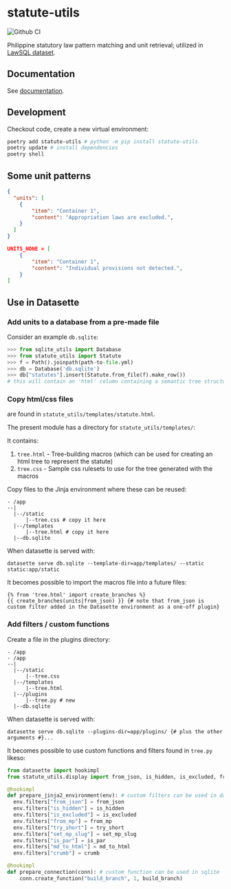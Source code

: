 # statute-utils

![Github CI](https://github.com/justmars/statute-utils/actions/workflows/main.yml/badge.svg)

Philippine statutory law pattern matching and unit retrieval; utilized in [LawSQL dataset](https://lawsql.com).

## Documentation

See [documentation](https://justmars.github.io/statute-utils).

## Development

Checkout code, create a new virtual environment:

```sh
poetry add statute-utils # python -m pip install statute-utils
poetry update # install dependencies
poetry shell
```

## Some unit patterns

```json title="Convention used when desiring to exclude appropriation laws."
{
  "units": [
    {
        "item": "Container 1",
        "content": "Appropriation laws are excluded.",
    }
  ]
}
```

```json title="Convention used when no content found."
UNITS_NONE = [
    {
        "item": "Container 1",
        "content": "Individual provisions not detected.",
    }
]
```

## Use in Datasette

### Add units to a database from a pre-made file

Consider an example `db.sqlite`:

```py title="Assumes path-to-file.yml exists"
>>> from sqlite_utils import Database
>>> from statute_utils import Statute
>>> f = Path().joinpath(path-to-file.yml)
>>> db = Database('db.sqlite')
>>> db["statutes"].insert(Statute.from_file(f).make_row())
# this will contain an 'html' column containing a semantic tree structure that can be styled via css
```

### Copy html/css files

are found in `statute_utils/templates/statute.html`.

The present module has a directory for `statute_utils/templates/`:

It contains:

1. `tree.html` - Tree-building macros (which can be used for creating an html tree to represent the statute)
2. `tree.css` - Sample css rulesets to use for the tree generated with the macros

Copy files to the Jinja environment where these can be reused:

```text
- /app
--|
  |--/static
      |--tree.css # copy it here
  |--/templates
      |--tree.html # copy it here
  |--db.sqlite
```

When datasette is served with:

```jinja
datasette serve db.sqlite --template-dir=app/templates/ --static static:app/static
```

It becomes possible to import the macros file into a future files:

```jinja title="app/templates/future.html"
{% from 'tree.html' import create_branches %}
{{ create_branches(units|from_json) }} {# note that from_json is custom filter added in the Datasette environment as a one-off plugin}
```

### Add filters / custom functions

Create a file in the plugins directory:

```text
- /app
- /app
--|
  |--/static
      |--tree.css
  |--/templates
      |--tree.html
  |--/plugins
      |--tree.py # new
  |--db.sqlite
```

When datasette is served with:

```jinja
datasette serve db.sqlite --plugins-dir=app/plugins/ {# plus the other arguments #}...
```

It becomes possible to use custom functions and filters found in `tree.py` likeso:

```py title="datasette/plugins/tree.py"
from datasette import hookimpl
from statute_utils.display import from_json, is_hidden, is_excluded, from_mp, try_short, set_mp_slug, is_par, md_to_html, build_branch, crumb, tree_helpers

@hookimpl
def prepare_jinja2_environment(env): # custom filters can be used in datasette pages
  env.filters["from_json"] = from_json
  env.filters["is_hidden"] = is_hidden
  env.filters["is_excluded"] = is_excluded
  env.filters["from_mp"] = from_mp
  env.filters["try_short"] = try_short
  env.filters["set_mp_slug"] = set_mp_slug
  env.filters["is_par"] = is_par
  env.filters["md_to_html"] = md_to_html
  env.filters["crumb"] = crumb

@hookimpl
def prepare_connection(conn): # custom function can be used in sqlite
    conn.create_function("build_branch", 1, build_branch)
```
